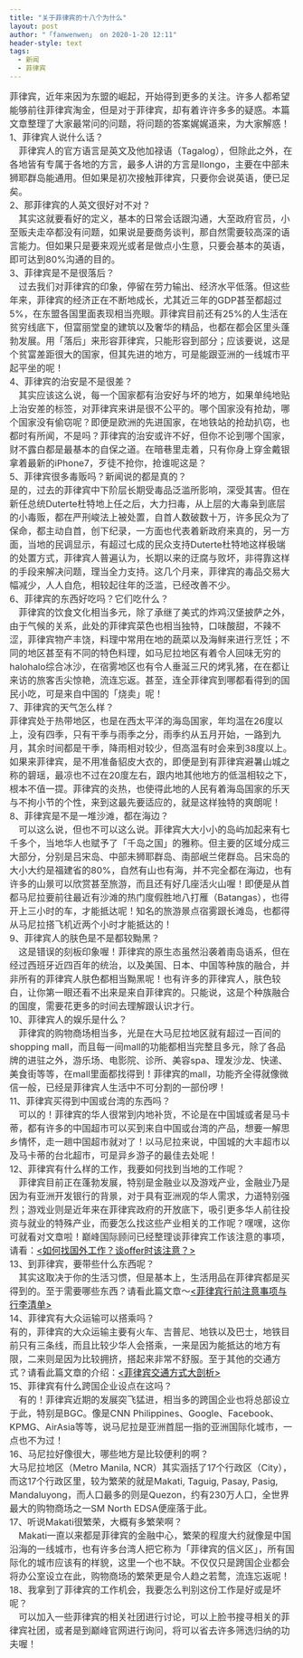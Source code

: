 ```yaml
---
title: "关于菲律宾的十八个为什么"
layout: post
author: "「fanwenwen」 on 2020-1-20 12:11"
header-style: text
tags:
  - 新闻
  - 菲律宾
---
```


<head></head>
<body>
 <div align="left"> 
  <font style="color:rgb(51, 51, 51)"><font face="&amp;quot"><font style="font-size:16px">菲律宾，近年来因为东盟的崛起，开始得到更多的关注。许多人都希望能够前往菲律宾淘金，但是对于菲律宾，却有着许许多多的疑惑。本篇文章整理了大家最常问的问题，将问题的答案娓娓道来，为大家解惑！</font></font></font> 
 </div> 
 <div align="left"> 
  <font style="color:rgb(51, 51, 51)"><font face="&amp;quot"><font style="font-size:16px">1、菲律宾人说什么话？<br> 　菲律宾人的官方语言是英文及他加禄语（Tagalog），但除此之外，在各地皆有专属于各地的方言，最多人讲的方言是Ilongo，主要在中部未狮耶群岛能通用。但如果是初次接触菲律宾，只要你会说英语，便已足矣。<br> </font></font></font> 
 </div> 
 <div align="left"> 
  <font style="color:rgb(51, 51, 51)"><font face="&amp;quot"><font style="font-size:16px">2、那菲律宾的人英文很好对不对？<br> 　其实这就要看好的定义，基本的日常会话跟沟通，大至政府官员，小至贩夫走卒都没有问题，如果说是要商务谈判，那自然需要较高深的语言能力。但如果只是要来观光或者是做点小生意，只要会基本的英语，即可达到80%沟通的目的。</font></font></font> 
 </div> 
 <div align="left"> 
  <font style="color:rgb(51, 51, 51)"><font face="&amp;quot"><font style="font-size:16px">3、菲律宾是不是很落后？<br> 　过去我们对菲律宾的印象，停留在劳力输出、经济水平低落。但这些年来，菲律宾的经济正在不断地成长，尤其近三年的GDP甚至都超过5%，在东盟各国里面表现相当亮眼。菲律宾目前还有25%的人生活在贫穷线底下，但富丽堂皇的建筑以及奢华的精品，也都在都会区里头蓬勃发展。用「落后」来形容菲律宾，只能形容到部分；应该要说，这是个贫富差距很大的国家，但其先进的地方，可是能跟亚洲的一线城市平起平坐的呢！<br> </font></font></font> 
 </div> 
 <div align="left"> 
  <font style="color:rgb(51, 51, 51)"><font face="&amp;quot"><font style="font-size:16px">4、菲律宾的治安是不是很差？<br> 　其实应该这么说，每一个国家都有治安好与坏的地方，如果单纯地贴上治安差的标签，对菲律宾来讲是很不公平的。哪个国家没有抢劫，哪个国家没有偷窃呢？即便是欧洲的先进国家，在地铁站的抢劫扒窃，也都时有所闻，不是吗？菲律宾的治安或许不好，但你不论到哪个国家，财不露白都是最基本的自保之道。在暗巷里走着，只有你身上穿金戴银拿着最新的iPhone7，歹徒不抢你，抢谁呢这是？</font></font></font> 
 </div> 
 <div align="left"> 
  <font style="color:rgb(51, 51, 51)"><font face="&amp;quot"><font style="font-size:16px">5、菲律宾很多毒贩吗？新闻说的都是真的？<br> 是的，过去的菲律宾中下阶层长期受毒品泛滥所影响，深受其害。但在新任总统Duterte杜特地上任之后，大力扫毒，从上层的大毒枭到底层的小毒贩，都在严刑峻法上被处置，自首人数破数十万，许多民众为了保命，都主动自首，创下纪录，一方面也代表着新政府来真的，另一方面，当地的民调显示，有超过七成的民众支持Duterte杜特地这样极端的处置方式，菲律宾人普遍认为，长期以来的迂腐与败坏，非得靠这样的手段来解决问题，理当全力支持。这几个月来，菲律宾的毒品交易大幅减少，人人自危，相较起往年的泛滥，已经改善不少。<br> 6、菲律宾的东西好吃吗？它们吃什么？<br> 　菲律宾的饮食文化相当多元，除了承继了美式的炸鸡汉堡披萨之外，由于气候的关系，此处的菲律宾菜色也相当独特，口味酸甜，不辣不涩，菲律宾物产丰饶，料理中常用在地的蔬菜以及海鲜来进行烹饪；不同的地区甚至有不同的特色料理，如马尼拉地区有着令人回味无穷的halohalo综合冰沙，在宿雾地区也有令人垂涎三尺的烤乳猪，在在都让来访的旅客舌尖惊艳，流连忘返。甚至，连全菲律宾到哪都看得到的国民小吃，可是来自中国的「烧卖」呢！<br> </font></font></font> 
 </div> 
 <div align="left"> 
  <font style="color:rgb(51, 51, 51)"><font face="&amp;quot"><font style="font-size:16px">7、菲律宾的天气怎么样？<br> 菲律宾处于热带地区，也是在西太平洋的海岛国家，年均温在26度以上，没有四季，只有干季与雨季之分，雨季约从五月开始，一路到九月，其余时间都是干季，降雨相对较少，但高温有时会来到38度以上。如果来菲律宾，是不用准备貂皮大衣的，即便是到有菲律宾避暑山城之称的碧瑶，最凉也不过在20度左右，跟内地其他地方的低温相较之下，根本不值一提。菲律宾的炎热，也使得此地的人民有着海岛国家的乐天与不拘小节的个性，来到这最先要适应的，就是这样独特的爽朗呢！</font></font></font> 
 </div> 
 <div align="left"> 
  <font style="color:rgb(51, 51, 51)"><font face="&amp;quot"><font style="font-size:16px">8、菲律宾是不是一堆沙滩，都在海边？<br> 　可以这么说，但也不可以这么说。菲律宾大大小小的岛屿加起来有七千多个，当地华人也赋予了「千岛之国」的雅称。但主要的区域分成三大部分，分别是吕宋岛、中部未狮耶群岛、南部岷兰佬群岛。吕宋岛的大小大约是福建省的80%，自然有山也有海，并不完全都在海边，也有许多的山景可以欣赏甚至旅游，而且还有好几座活火山喔！即便是从首都马尼拉要前往最近有沙滩的热门度假胜地八打雁（Batangas），也得开上三小时的车，才能抵达呢！知名的旅游景点宿雾跟长滩岛，也都得从马尼拉搭飞机近两个小时才能抵达的！<br> 9、菲律宾人的肤色是不是都较黝黑？<br> 　这是错误的刻板印象喔！菲律宾的原生态虽然沿袭着南岛语系，但在经过西班牙近四百年的统治，以及美国、日本、中国等种族的融合，并非所有的菲律宾人肤色都相当黝黑呢！也有许多的菲律宾人，肤色较白，让你第一眼还看不出来是来自菲律宾的。只能说，这是个种族融合的国度，需要花更多的时间去理解跟认识才行。<br> 10、菲律宾人的娱乐是什么？<br> 　菲律宾的购物商场相当多，光是在大马尼拉地区就有超过一百间的shopping mall，而且每一间mall的功能都相当完整且多元，除了各品牌的进驻之外，游乐场、电影院、诊所、美容spa、理发沙龙、快递、美食街等等，在mall里面都找得到！菲律宾的mall，功能齐全得就像微信一般，已经是菲律宾人生活中不可分割的一部份啰！<br> </font></font></font> 
 </div> 
 <div align="left"> 
  <font style="color:rgb(51, 51, 51)"><font face="&amp;quot"><font style="font-size:16px">11、菲律宾买得到中国或台湾的东西吗？<br> 　可以的！菲律宾的华人很常到内地补货，不论是在中国城或者是马卡蒂，都有许多的中国超市可以买到来自中国或台湾的产品，想要一解思乡情怀，走一趟中国超市就对了！以马尼拉来说，中国城的大丰超市以及马卡蒂的台北超市，可是异乡游子的最佳去处呢！</font></font></font> 
 </div> 
 <div align="left"> 
  <font style="color:rgb(51, 51, 51)"><font face="&amp;quot"><font style="font-size:16px">12、菲律宾有什么样的工作，我要如何找到当地的工作呢？<br> 　菲律宾目前正在蓬勃发展，特别是金融业以及游戏产业，金融业乃是因为有亚洲开发银行的背景，对于具有亚洲观的华人需求，力道特别强烈；游戏业则是近年来在菲律宾政府的开放底下，吸引更多华人前往投资与就业的特殊产业，而要怎么找这些产业相关的工作呢？嘿嘿，这你可就看对文章啦！巅峰国际顾问已经整理谈菲律宾工作该注意的事项，请看：<font style="color:rgb(51, 51, 51)"><font style="background-color:transparent"><a href="http://dianfengph.com/%E5%A6%82%E4%BD%95%E6%89%BE%E5%9B%BD%E5%A4%96%E5%B7%A5%E4%BD%9C%EF%BC%9F%E8%B0%88offer%E6%97%B6%E8%AF%A5%E6%B3%A8%E6%84%8F%E4%BB%80%E4%B9%88%EF%BC%9F/" target="_blank">&lt;如何找国外工作？谈offer时该注意？&gt;</a></font></font></font></font></font> 
 </div> 
 <div align="left"> 
  <font style="color:rgb(51, 51, 51)"><font face="&amp;quot"><font style="font-size:16px">13、到菲律宾，要带些什么东西呢？<br> 　其实这取决于你的生活习惯，但是基本上，生活用品在菲律宾都是买得到的。至于需要哪些东西？请看此篇文章～<font style="color:rgb(51, 51, 51)"><font style="background-color:transparent"><a href="http://dianfengph.com/%E8%8F%B2%E5%BE%8B%E8%B3%93%E8%A1%8C%E5%89%8D%E6%B3%A8%E6%84%8F%E4%BA%8B%E9%A0%85%E4%B8%8E%E8%A1%8C%E6%9D%8E%E6%B8%85%E5%8D%95/" target="_blank">&lt;菲律宾行前注意事项与行李清单&gt;</a></font></font></font></font></font> 
 </div> 
 <div align="left"> 
  <font style="color:rgb(51, 51, 51)"><font face="&amp;quot"><font style="font-size:16px">14、菲律宾有大众运输可以搭乘吗？<br> 有的，菲律宾的大众运输主要有火车、吉普尼、地铁以及巴士，地铁目前只有三条线，而且比较少华人会搭乘，一来是因为能抵达的地方有限，二来则是因为比较拥挤，搭起来非常不舒服。至于其他的交通方式？请看此篇文章的介绍：<font style="color:rgb(51, 51, 51)"><font style="background-color:transparent"><a href="http://dianfengph.com/%E8%8F%B2%E5%BE%8B%E5%AE%BE%E4%BA%A4%E9%80%9A%E6%96%B9%E5%BC%8F%E5%A4%A7%E5%89%96%E6%9E%90/" target="_blank">&lt;菲律宾交通方式大剖析&gt;</a></font></font></font></font></font> 
 </div> 
 <div align="left"> 
  <font style="color:rgb(51, 51, 51)"><font face="&amp;quot"><font style="font-size:16px">15、菲律宾有什么跨国企业设点在这吗？<br> 　有的！菲律宾近期的发展突飞猛进，相当多的跨国企业也将总部设立于此，特别是BGC。像是CNN Philippines、Google、Facebook、KPMG、AirAsia等等，说马尼拉是亚洲首屈一指的亚洲国际化城市，一点也不为过！</font></font></font> 
 </div> 
 <div align="left"> 
  <font style="color:rgb(51, 51, 51)"><font face="&amp;quot"><font style="font-size:16px">16、马尼拉好像很大，哪些地方是比较便利的啊？<br> 大马尼拉地区（Metro Manila, NCR）其实涵括了17个行政区（City），而这17个行政区里，较为繁荣的就是Makati, Taguig, Pasay, Pasig, Mandaluyong，而人口最多的则是Quezon，约有230万人口，全世界最大的购物商场之一SM North EDSA便座落于此。<br> 17、听说Makati很繁荣，大概有多繁荣啊？<br> 　Makati一直以来都是菲律宾的金融中心，繁荣的程度大约就像是中国沿海的一线城市，也有许多台湾人把它称为「菲律宾的信义区」，所有国际化的城市应该有的样貌，这里一个也不缺。不仅仅只是跨国企业都会将办公室设立在此，购物商场的繁荣更是令人趋之若鹜，流连忘返呢！<br> 18、我拿到了菲律宾的工作机会，我要怎么判别这份工作是好或是坏呢？<br> 　可以加入一些菲律宾的相关社团进行讨论，可以上脸书搜寻相关的菲律宾社团，或者是到巅峰官网进行询问，将可以省去许多筛选归纳的功夫喔！</font></font></font> 
 </div>
 <br>
</body>


